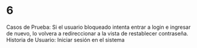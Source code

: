 # 6

Casos de Prueba: Si el usuario bloqueado intenta entrar a login e ingresar de nuevo, lo volvera a redireccionar a la vista de restablecer contraseña.
Historia de Usuario: Iniciar sesión en el sistema